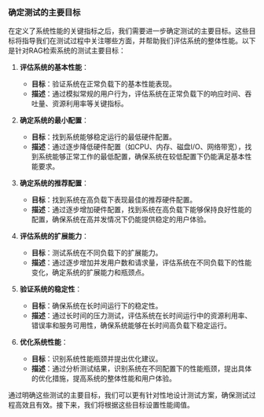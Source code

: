 ### 确定测试的主要目标

在定义了系统性能的关键指标之后，我们需要进一步确定测试的主要目标。这些目标将指导我们在测试过程中关注哪些方面，并帮助我们评估系统的整体性能。以下是针对RAG检索系统的测试主要目标：

1. **评估系统的基本性能**：
   - **目标**：验证系统在正常负载下的基本性能表现。
   - **描述**：通过模拟常规的用户行为，评估系统在正常负载下的响应时间、吞吐量、资源利用率等关键指标。

2. **确定系统的最小配置**：
   - **目标**：找到系统能够稳定运行的最低硬件配置。
   - **描述**：通过逐步降低硬件配置（如CPU、内存、磁盘I/O、网络带宽），找到系统能够正常工作的最低配置，确保系统在较低配置下仍能满足基本性能要求。

3. **确定系统的推荐配置**：
   - **目标**：找到系统在高负载下表现最佳的推荐硬件配置。
   - **描述**：通过逐步增加硬件配置，找到系统在高负载下能够保持良好性能的配置，确保系统在高并发情况下仍能提供稳定的用户体验。

4. **评估系统的扩展能力**：
   - **目标**：测试系统在不同负载下的扩展能力。
   - **描述**：通过逐步增加并发用户数和请求量，评估系统在不同负载下的性能变化，确定系统的扩展能力和瓶颈点。

5. **验证系统的稳定性**：
   - **目标**：确保系统在长时间运行下的稳定性。
   - **描述**：通过长时间的压力测试，评估系统在长时间运行中的资源利用率、错误率和服务可用性，确保系统能够在长时间高负载下稳定运行。

6. **优化系统性能**：
   - **目标**：识别系统性能瓶颈并提出优化建议。
   - **描述**：通过分析测试结果，识别系统在不同配置下的性能瓶颈，提出具体的优化措施，提高系统的整体性能和用户体验。

通过明确这些测试的主要目标，我们可以更有针对性地设计测试方案，确保测试过程高效且有效。接下来，我们将根据这些目标设置性能阈值。